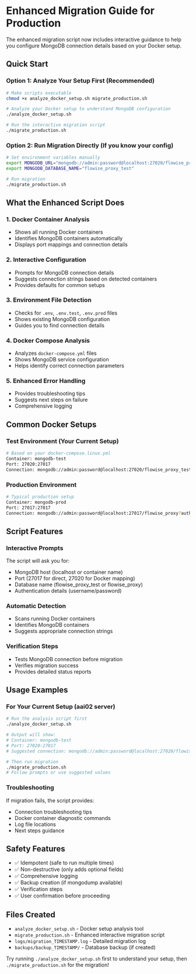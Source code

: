 # Enhanced Migration Guide for Production

The enhanced migration script now includes interactive guidance to help you configure MongoDB connection details based on your Docker setup.

## Quick Start

### Option 1: Analyze Your Setup First (Recommended)
```bash
# Make scripts executable
chmod +x analyze_docker_setup.sh migrate_production.sh

# Analyze your Docker setup to understand MongoDB configuration
./analyze_docker_setup.sh

# Run the interactive migration script
./migrate_production.sh
```

### Option 2: Run Migration Directly (If you know your config)
```bash
# Set environment variables manually
export MONGODB_URL="mongodb://admin:password@localhost:27020/flowise_proxy_test?authSource=admin"
export MONGODB_DATABASE_NAME="flowise_proxy_test"

# Run migration
./migrate_production.sh
```

## What the Enhanced Script Does

### 1. **Docker Container Analysis**
- Shows all running Docker containers
- Identifies MongoDB containers automatically
- Displays port mappings and connection details

### 2. **Interactive Configuration**
- Prompts for MongoDB connection details
- Suggests connection strings based on detected containers
- Provides defaults for common setups

### 3. **Environment File Detection**
- Checks for `.env`, `.env.test`, `.env.prod` files
- Shows existing MongoDB configuration
- Guides you to find connection details

### 4. **Docker Compose Analysis**
- Analyzes `docker-compose.yml` files
- Shows MongoDB service configuration
- Helps identify correct connection parameters

### 5. **Enhanced Error Handling**
- Provides troubleshooting tips
- Suggests next steps on failure
- Comprehensive logging

## Common Docker Setups

### Test Environment (Your Current Setup)
```bash
# Based on your docker-compose.linux.yml
Container: mongodb-test
Port: 27020:27017
Connection: mongodb://admin:password@localhost:27020/flowise_proxy_test?authSource=admin
```

### Production Environment
```bash
# Typical production setup
Container: mongodb-prod
Port: 27017:27017
Connection: mongodb://admin:password@localhost:27017/flowise_proxy?authSource=admin
```

## Script Features

### Interactive Prompts
The script will ask you for:
- MongoDB host (localhost or container name)
- Port (27017 for direct, 27020 for Docker mapping)
- Database name (flowise_proxy_test or flowise_proxy)
- Authentication details (username/password)

### Automatic Detection
- Scans running Docker containers
- Identifies MongoDB containers
- Suggests appropriate connection strings

### Verification Steps
- Tests MongoDB connection before migration
- Verifies migration success
- Provides detailed status reports

## Usage Examples

### For Your Current Setup (aai02 server)
```bash
# Run the analysis script first
./analyze_docker_setup.sh

# Output will show:
# Container: mongodb-test
# Port: 27020:27017
# Suggested connection: mongodb://admin:password@localhost:27020/flowise_proxy_test?authSource=admin

# Then run migration
./migrate_production.sh
# Follow prompts or use suggested values
```

### Troubleshooting
If migration fails, the script provides:
- Connection troubleshooting tips
- Docker container diagnostic commands
- Log file locations
- Next steps guidance

## Safety Features
- ✅ Idempotent (safe to run multiple times)
- ✅ Non-destructive (only adds optional fields)
- ✅ Comprehensive logging
- ✅ Backup creation (if mongodump available)
- ✅ Verification steps
- ✅ User confirmation before proceeding

## Files Created
- `analyze_docker_setup.sh` - Docker setup analysis tool
- `migrate_production.sh` - Enhanced interactive migration script
- `logs/migration_TIMESTAMP.log` - Detailed migration log
- `backups/backup_TIMESTAMP/` - Database backup (if created)

Try running `./analyze_docker_setup.sh` first to understand your setup, then `./migrate_production.sh` for the migration!
